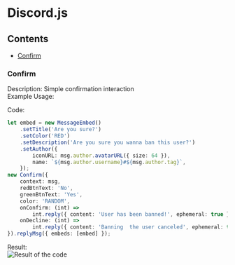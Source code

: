 # Discord.js

## Contents

- [Confirm](#Confirm)

### Confirm

Description: Simple confirmation interaction  
Example Usage:

Code:

```ts
let embed = new MessageEmbed()
	.setTitle('Are you sure?')
	.setColor('RED')
	.setDescription('Are you sure you wanna ban this user?')
	.setAuthor({
		iconURL: msg.author.avatarURL({ size: 64 }),
		name: `${msg.author.username}#${msg.author.tag}`,
	});
new Confirm({
	context: msg,
	redBtnText: 'No',
	greenBtnText: 'Yes',
	color: 'RANDOM',
	onConfirm: (int) =>
		int.reply({ content: 'User has been banned!', ephemeral: true }),
	onDecline: (int) =>
		int.reply({ content: 'Banning  the user canceled', ephemeral: true }),
}).replyMsg({ embeds: [embed] });
```

Result:  
![Result of the code](.github/assets/Confirm.gif)
